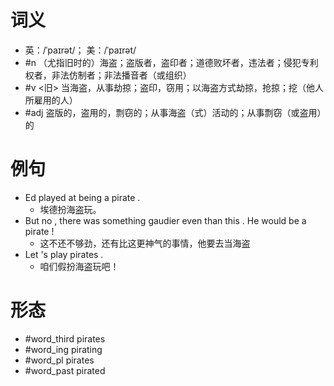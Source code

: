 # 词义
- 英：/ˈpaɪrət/； 美：/ˈpaɪrət/
- #n （尤指旧时的）海盗；盗版者，盗印者；道德败坏者，违法者；侵犯专利权者，非法仿制者；非法播音者（或组织）
- #v <旧> 当海盗，从事劫掠；盗印，窃用；以海盗方式劫掠，抢掠；挖（他人所雇用的人）
- #adj 盗版的，盗用的，剽窃的；从事海盗（式）活动的；从事剽窃（或盗用）的
# 例句
- Ed played at being a pirate .
	- 埃德扮海盗玩。
- But no , there was something gaudier even than this . He would be a pirate !
	- 这不还不够劲，还有比这更神气的事情，他要去当海盗
- Let 's play pirates .
	- 咱们假扮海盗玩吧！
# 形态
- #word_third pirates
- #word_ing pirating
- #word_pl pirates
- #word_past pirated
